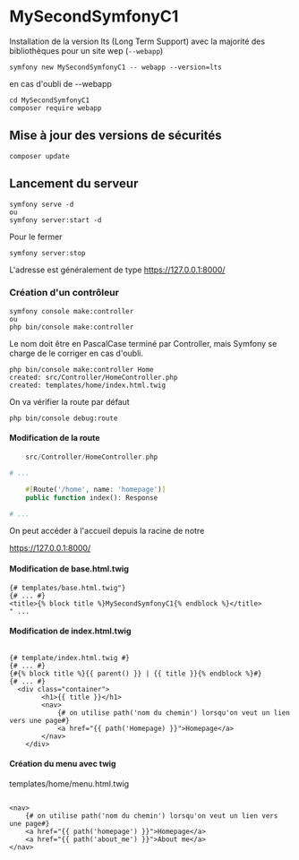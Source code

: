 # MySecondSymfonyC1

Installation de la version lts (Long Term Support) avec la majorité des bibliothèques pour un site wep (`--webapp`)

    symfony new MySecondSymfonyC1 -- webapp --version=lts

en cas d'oubli de --webapp

    cd MySecondSymfonyC1
    composer require webapp

## Mise à jour des versions de sécurités

    composer update

## Lancement du serveur

    symfony serve -d
    ou
    symfony server:start -d

Pour le fermer

    symfony server:stop

L'adresse est généralement de type https://127.0.0.1:8000/

### Création d'un contrôleur

    symfony console make:controller
    ou
    php bin/console make:controller

Le nom doit être en PascalCase terminé par Controller, mais Symfony se charge de le corriger en cas d'oubli.

    php bin/console make:controller Home
    created: src/Controller/HomeController.php
    created: templates/home/index.html.twig

On va vérifier la route par défaut

    php bin/console debug:route

#### Modification de la route

```php
    src/Controller/HomeController.php

# ...

    #[Route('/home', name: 'homepage')]
    public function index(): Response

# ...

```

On peut accéder à l'accueil depuis la racine de notre

https://127.0.0.1:8000/

#### Modification de base.html.twig

```twig
{# templates/base.html.twig"}
{# ... #}
<title>{% block title %}MySecondSymfonyC1{% endblock %}</title>
" ...

```

#### Modification de index.html.twig

```twig

{# template/index.html.twig #}
{# ... #}
{#{% block title %}{{ parent() }} | {{ title }}{% endblock %}#}
{# ... #}
  <div class="container">
        <h1>{{ title }}</h1>
        <nav>
            {# on utilise path('nom du chemin') lorsqu'on veut un lien vers une page#}
            <a href="{{ path('Homepage) }}">Homepage</a>
        </nav>
    </div>

```

#### Création du menu avec twig

templates/home/menu.html.twig

```twig

<nav>
    {# on utilise path('nom du chemin') lorsqu'on veut un lien vers une page#}
    <a href="{{ path('homepage') }}">Homepage</a>
    <a href="{{ path('about_me') }}">About me</a>
</nav>

```
